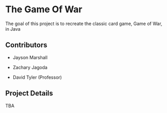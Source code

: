 # The Game Of War
The goal of this project is to recreate the classic card game, Game of War, in Java

## Contributors
* Jayson Marshall
* Zachary Jagoda

* David Tyler (Professor)

## Project Details
TBA